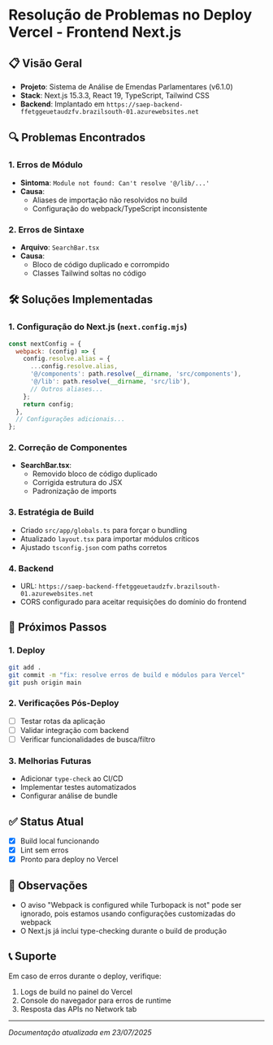 # Resolução de Problemas no Deploy Vercel - Frontend Next.js

## 📋 Visão Geral
- **Projeto**: Sistema de Análise de Emendas Parlamentares (v6.1.0)
- **Stack**: Next.js 15.3.3, React 19, TypeScript, Tailwind CSS
- **Backend**: Implantado em `https://saep-backend-ffetggeuetaudzfv.brazilsouth-01.azurewebsites.net`

## 🔍 Problemas Encontrados

### 1. Erros de Módulo
- **Sintoma**: `Module not found: Can't resolve '@/lib/...'`
- **Causa**: 
  - Aliases de importação não resolvidos no build
  - Configuração do webpack/TypeScript inconsistente

### 2. Erros de Sintaxe
- **Arquivo**: `SearchBar.tsx`
- **Causa**: 
  - Bloco de código duplicado e corrompido
  - Classes Tailwind soltas no código

## 🛠️ Soluções Implementadas

### 1. Configuração do Next.js (`next.config.mjs`)
```javascript
const nextConfig = {
  webpack: (config) => {
    config.resolve.alias = {
      ...config.resolve.alias,
      '@/components': path.resolve(__dirname, 'src/components'),
      '@/lib': path.resolve(__dirname, 'src/lib'),
      // Outros aliases...
    };
    return config;
  },
  // Configurações adicionais...
};
```

### 2. Correção de Componentes
- **SearchBar.tsx**:
  - Removido bloco de código duplicado
  - Corrigida estrutura do JSX
  - Padronização de imports

### 3. Estratégia de Build
- Criado `src/app/globals.ts` para forçar o bundling
- Atualizado `layout.tsx` para importar módulos críticos
- Ajustado `tsconfig.json` com paths corretos

### 4. Backend
- URL: `https://saep-backend-ffetggeuetaudzfv.brazilsouth-01.azurewebsites.net`
- CORS configurado para aceitar requisições do domínio do frontend

## 🚀 Próximos Passos

### 1. Deploy
```bash
git add .
git commit -m "fix: resolve erros de build e módulos para Vercel"
git push origin main
```

### 2. Verificações Pós-Deploy
- [ ] Testar rotas da aplicação
- [ ] Validar integração com backend
- [ ] Verificar funcionalidades de busca/filtro

### 3. Melhorias Futuras
- Adicionar `type-check` ao CI/CD
- Implementar testes automatizados
- Configurar análise de bundle

## ✅ Status Atual
- [x] Build local funcionando
- [x] Lint sem erros
- [x] Pronto para deploy no Vercel

## 📝 Observações
- O aviso "Webpack is configured while Turbopack is not" pode ser ignorado, pois estamos usando configurações customizadas do webpack
- O Next.js já inclui type-checking durante o build de produção

## 📞 Suporte
Em caso de erros durante o deploy, verifique:
1. Logs de build no painel do Vercel
2. Console do navegador para erros de runtime
3. Resposta das APIs no Network tab

---
*Documentação atualizada em 23/07/2025*

